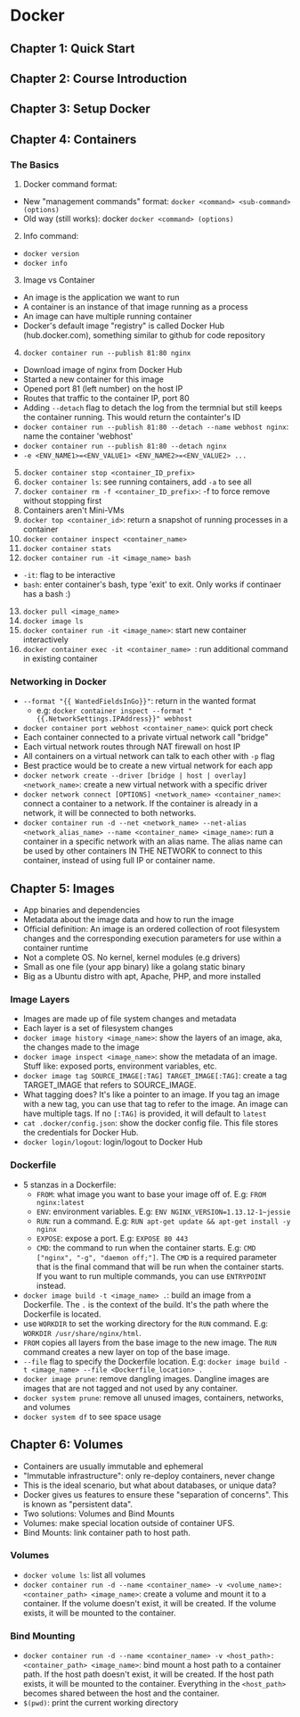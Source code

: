 # Docker
## Chapter 1: Quick Start
## Chapter 2: Course Introduction
## Chapter 3: Setup Docker
## Chapter 4: Containers
### The Basics
1. Docker command format:  
- New "management commands" format: `docker <command> <sub-command> (options)`
- Old way (still works): docker `docker <command> (options)`
2. Info command:
- `docker version`
- `docker info`
3. Image vs Container
- An image is the application we want to run
- A container is an instance of that image running as a process
- An image can have multiple running container
- Docker's default image "registry" is called Docker Hub (hub.docker.com), something similar to github for code repository
4. `docker container run --publish 81:80 nginx`
- Download image of nginx from Docker Hub
- Started a new container for this image
- Opened port 81 (left number) on the host IP
- Routes that traffic to the container IP, port 80
- Adding `--detach` flag to detach the log from the termnial but still keeps the container running. This would return the containter's ID
- `docker container run --publish 81:80 --detach --name webhost nginx`: name the container 'webhost'
- `docker container run --publish 81:80 --detach nginx`
- `-e <ENV_NAME1>=<ENV_VALUE1> <ENV_NAME2>=<ENV_VALUE2> ...`
5. `docker container stop <container_ID_prefix>`
6. `docker container ls`: see running containers, add `-a` to see all
7. `docker container rm -f <container_ID_prefix>`: -f to force remove without stopping first
8. Containers aren't Mini-VMs
9. `docker top <container_id>`: return a snapshot of running processes in a container
10. `docker container inspect <container_name>`
11. `docker container stats`
12. `docker container run -it <image_name> bash`
- `-it`: flag to be interactive
- `bash`: enter container's bash, type 'exit' to exit. Only works if continaer has a bash :)
13. `docker pull <image_name>`
14. `docker image ls`
15. `docker container run -it <image_name>`: start new container interactively
16. `docker container exec -it <container_name> `: run additional command in existing container

### Networking in Docker
- `--format "{{ WantedFieldsInGo}}"`: return in the wanted format
    - e.g: `docker container inspect --format "{{.NetworkSettings.IPAddress}}" webhost`
- `docker container port webhost <container_name>`: quick port check
- Each container connected to a private virtual network call "bridge"
- Each virtual network routes through NAT firewall on host IP
- All containers on a virtual network can talk to each other with `-p` flag
- Best practice would be to create a new virtual network for each app 
- `docker network create --driver [bridge | host | overlay] <network_name>`: create a new virtual network with a specific driver
- `docker network connect [OPTIONS] <network_name> <container_name>`: connect a container to a network. If the container is already in a network, it will be connected to both networks. 
- `docker container run -d --net <network_name> --net-alias <network_alias_name> --name <container_name> <image_name>`: run a container in a specific network with an alias name. The alias name can be used by other containers IN THE NETWORK to connect to this container, instead of using full IP or container name.

## Chapter 5: Images
- App binaries and dependencies
- Metadata about the image data and how to run the image
- Official definition: An image is an ordered collection of root filesystem changes and the corresponding execution parameters for use within a container runtime
- Not a complete OS. No kernel, kernel modules (e.g drivers)
- Small as one file (your app binary) like a golang static binary
- Big as a Ubuntu distro with apt, Apache, PHP, and more installed
### Image Layers
- Images are made up of file system changes and metadata
- Each layer is a set of filesystem changes
- `docker image history <image_name>`: show the layers of an image, aka, the changes made to the image
- `docker image inspect <image_name>`: show the metadata of an image. Stuff like: exposed ports, environment variables, etc.
- `docker image tag SOURCE_IMAGE[:TAG] TARGET_IMAGE[:TAG]`: create a tag TARGET_IMAGE that refers to SOURCE_IMAGE. 
- What tagging does? It's like a pointer to an image. If you tag an image with a new tag, you can use that tag to refer to the image. An image can have multiple tags. If no `[:TAG]` is provided, it will default to `latest` 
- `cat .docker/config.json`: show the docker config file. This file stores the credentials for Docker Hub.
- `docker login/logout`: login/logout to Docker Hub

### Dockerfile
- 5 stanzas in a Dockerfile:
    - `FROM`: what image you want to base your image off of. E.g: `FROM nginx:latest`
    - `ENV`: environment variables. E.g: `ENV NGINX_VERSION=1.13.12-1~jessie`
    - `RUN`: run a command. E.g: `RUN apt-get update && apt-get install -y nginx`
    - `EXPOSE`: expose a port. E.g: `EXPOSE 80 443`
    - `CMD`: the command to run when the container starts. E.g: `CMD ["nginx", "-g", "daemon off;"]`. The `CMD` is a required parameter that is the final command that will be run when the container starts. If you want to run multiple commands, you can use `ENTRYPOINT` instead.
- `docker image build -t <image_name> .`: build an image from a Dockerfile. The `.` is the context of the build. It's the path where the Dockerfile is located.
- use `WORKDIR` to set the working directory for the `RUN` command. E.g: `WORKDIR /usr/share/nginx/html`. 
- `FROM` copies all layers from the base image to the new image. The `RUN` command creates a new layer on top of the base image.
- `--file` flag to specify the Dockerfile location. E.g: `docker image build -t <image_name> --file <Dockerfile_location> .`
- `docker image prune`: remove dangling images. Dangline images are images that are not tagged and not used by any container.
- `docker system prune`: remove all unused images, containers, networks, and volumes
- `docker system df` to see space usage

## Chapter 6: Volumes
- Containers are usually immutable and ephemeral
- "Immutable infrastructure": only re-deploy containers, never change
- This is the ideal scenario, but what about databases, or unique data?
- Docker gives us features to ensure these "separation of concerns". This is known as "persistent data".
- Two solutions: Volumes and Bind Mounts
- Volumes: make special location outside of container UFS. 
- Bind Mounts: link container path to host path. 
### Volumes
- `docker volume ls`: list all volumes
- `docker container run -d --name <container_name> -v <volume_name>:<container_path> <image_name>`: create a volume and mount it to a container. If the volume doesn't exist, it will be created. If the volume exists, it will be mounted to the container. 
### Bind Mounting
- `docker container run -d --name <container_name> -v <host_path>:<container_path> <image_name>`: bind mount a host path to a container path. If the host path doesn't exist, it will be created. If the host path exists, it will be mounted to the container. Everything in the `<host_path>` becomes shared between the host and the container.
- `$(pwd)`: print the current working directory
